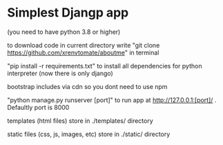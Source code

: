 
# Simplest Djangp app

(you need to have python 3.8 or higher)

to download code in current directory write "git clone https://github.com/xrenvtomate/aboutme" in terminal

"pip install -r requirements.txt" to install all dependencies for python interpreter (now there is only django)

bootstrap includes via cdn so you dont need to use npm

"python manage.py runserver [port]" to run app at http://127.0.0.1:[port]/ . Defaultly port is 8000

templates (html files) store in ./templates/ directory

static files (css, js, images, etc) store in ./static/ directory
